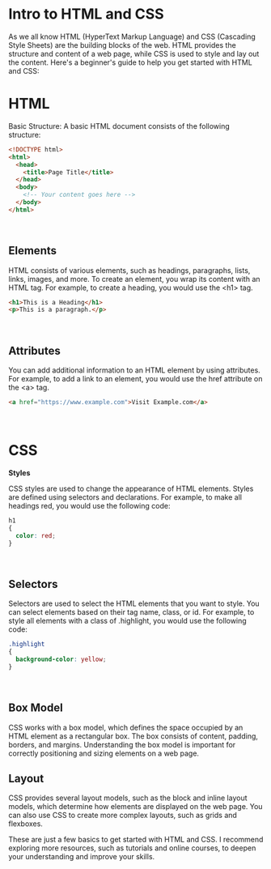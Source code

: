 # Intro to HTML and CSS

As we all know HTML (HyperText Markup Language) and CSS (Cascading Style Sheets) are the building blocks of the web. HTML provides the structure and content of a web page, while CSS is used to style and lay out the content. Here's a beginner's guide to help you get started with HTML and CSS:
<br>

# HTML 

Basic Structure: A basic HTML document consists of the following structure:
```html
<!DOCTYPE html>
<html>
  <head>
    <title>Page Title</title>
  </head>
  <body>
    <!-- Your content goes here -->
  </body>
</html>
```
<br>

## Elements 
HTML consists of various elements, such as headings, paragraphs, lists, links, images, and more. To create an element, you wrap its content with an HTML tag. For example, to create a heading, you would use the \<h1> tag.
``` html
<h1>This is a Heading</h1>
<p>This is a paragraph.</p>
```
<br>

## Attributes
You can add additional information to an HTML element by using attributes. For example, to add a link to an element, you would use the href attribute on the \<a> tag.
``` html
<a href="https://www.example.com">Visit Example.com</a>
```
<br>

# CSS

**Styles**

CSS styles are used to change the appearance of HTML elements. Styles are defined using selectors and declarations. For example, to make all headings red, you would use the following code:

```css
h1 
{
  color: red;
}
```
<br>

## Selectors
Selectors are used to select the HTML elements that you want to style. You can select elements based on their tag name, class, or id. For example, to style all elements with a class of .highlight, you would use the following code:
```css
.highlight 
{
  background-color: yellow;
}
```
<br>

## Box Model
CSS works with a box model, which defines the space occupied by an HTML element as a rectangular box. The box consists of content, padding, borders, and margins. Understanding the box model is important for correctly positioning and sizing elements on a web page.

## Layout
CSS provides several layout models, such as the block and inline layout models, which determine how elements are displayed on the web page. You can also use CSS to create more complex layouts, such as grids and flexboxes.

These are just a few basics to get started with HTML and CSS. I recommend exploring more resources, such as tutorials and online courses, to deepen your understanding and improve your skills.
